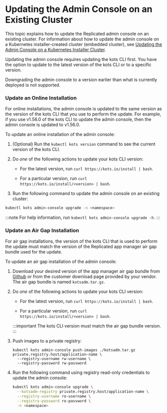 # Updating the Admin Console on an Existing Cluster

This topic explains how to update the Replicated admin console on an existing cluster.
For information about how to update the admin console on a Kubernetes installer-created cluster (embedded cluster), see [Updating the Admin Console on a Kubernetes Installer Cluster](updating-embedded-cluster).

Updating the admin console requires updating the kots CLI first. You have the option to update to the latest version of the kots CLI or to a specific version.

Downgrading the admin console to a version earlier than what is currently deployed is not supported.

### Update an Online Installation

For online installations, the admin console is updated to the same version as the version of the kots CLI that you use to perform the update. For example, if you use v1.56.0 of the kots CLI to update the admin console, then the admin console is updated to v1.56.0.

To update an online installation of the admin console:

1. (Optional) Run the `kubectl kots version` command to see the current version of the kots CLI.

1. Do _one_ of the following actions to update your kots CLI version:

    - For the latest version, run `curl https://kots.io/install | bash`.

    - For a particular version, run `curl https://kots.io/install/<version> | bash`.

1. Run the following command to update the admin console on an existing cluster:

  ```bash
  kubectl kots admin-console upgrade -n <namespace>
  ```

  :::note
  For help information, run `kubectl kots admin-console upgrade -h`.
  :::

### Update an Air Gap Installation

For air gap installations, the version of the kots CLI that is used to perform the update must match the version of the Replicated app manager air gap bundle used for the update.

To update an air gap installation of the admin console:

1. Download your desired version of the app manager air gap bundle from [Github](https://github.com/replicatedhq/kots/releases) or from the customer download page provided by your vendor. The air gap bundle is named `kotsadm.tar.gz`.

1. Do _one_ of the following actions to update your kots CLI version:

    - For the latest version, run `curl https://kots.io/install | bash`.

    - For a particular version, run `curl https://kots.io/install/<version> | bash`.

    :::important
    The kots CLI version must match the air gap bundle version.
    :::

1. Push images to a private registry:

    ```shell
    kubectl kots admin-console push-images ./kotsadm.tar.gz private.registry.host/application-name \
      --registry-username rw-username \
      --registry-password rw-password
    ```

1. Run the following command using registry read-only credentials to update the admin console:

    ```bash
    kubectl kots admin-console upgrade \
      --kotsadm-registry private.registry.host/application-name \
      --registry-username ro-username \
      --registry-password ro-password \
      -n <namespace>
    ```
